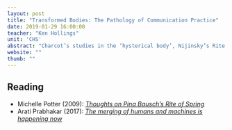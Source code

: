 ```yaml
---
layout: post
title: "Transformed Bodies: The Pathology of Communication Practice"
date: 2019-01-29 16:00:00
teacher: "Ken Hollings"
unit: 'CHS'
abstract: "Charcot’s studies in the ‘hysterical body’, Nijinsky’s Rite of Springand Artaud’s Theatre of Cruelty are evidence of the stresses undergone by the human body since the start of the modernist era. Meanwhile in the 21stcentury, the cyborg, wearable technological and digital implants represent the latest wave in the progressive transformation of the human body. What is the role of communication practice in an age when a ‘network of organs’ is in the process of becoming a reality?"
website: ""
thumb: ""
---
```


## Reading

- Michelle Potter (2009): *[Thoughts on Pina Bausch’s Rite of Spring](http://michellepotter.org/articles/thoughts-on-pina-bauschs-rite-of-spring)*
- Arati Prabhakar (2017): *[The merging of humans and machines is happening now](https://www.wired.co.uk/article/darpa-arati-prabhakar-humans-machines)*